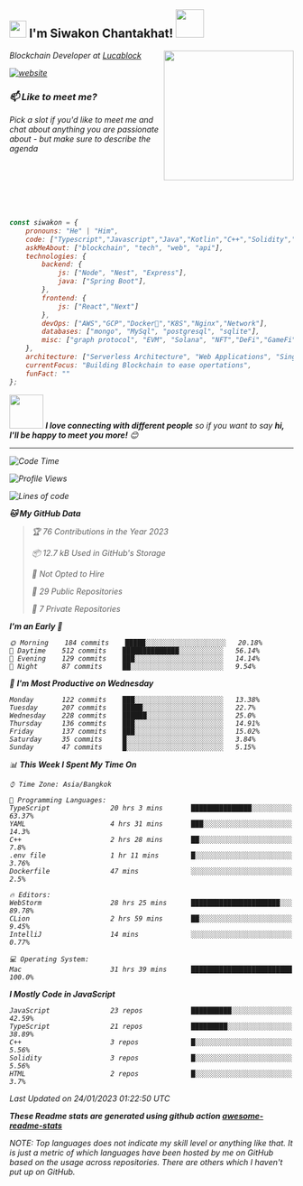 <h2><img src="https://emojis.slackmojis.com/emojis/images/1531849430/4246/blob-sunglasses.gif?1531849430" width="30"/> I'm Siwakon Chantakhat! <img src="https://media.giphy.com/media/12oufCB0MyZ1Go/giphy.gif" width="50"></h2>
<img align='right' src="https://media.giphy.com/media/M9gbBd9nbDrOTu1Mqx/giphy.gif" width="230">
<p><em>Blockchain Developer at <a href="https://www.lucablock.io/">Lucablock

[![website](https://img.shields.io/badge/Website-46a2f1.svg?&style=flat-square&logo=Google-Chrome&logoColor=white&link=https://anmolsingh.me/)](https://siwakon.dev)


### 📫 Like to meet me?

Pick a slot if you'd like to meet me and chat about anything you are passionate about - but make sure to describe the agenda
<br />
<br />
<br />
<br />
<br />
<br />
<br />
```javascript
const siwakon = {
    pronouns: "He" | "Him",
    code: ["Typescript","Javascript","Java","Kotlin","C++","Solidity","Python","SQL"],
    askMeAbout: ["blockchain", "tech", "web", "api"],
    technologies: {
        backend: {
            js: ["Node", "Nest", "Express"],
            java: ["Spring Boot"],
        },
        frontend: {
            js: ["React","Next"]
        },
        devOps: ["AWS","GCP","Docker🐳","K8S","Nginx","Network"],
        databases: ["mongo", "MySql", "postgresql", "sqlite"],
        misc: ["graph protocol", "EVM", "Solana", "NFT","DeFi","GameFi"]
    },
    architecture: ["Serverless Architecture", "Web Applications", "Single Page Applications", "Backend Development"],
    currentFocus: "Building Blockchain to ease opertations",
    funFact: ""
};
```

<img src="https://media.giphy.com/media/LnQjpWaON8nhr21vNW/giphy.gif" width="60"> <em><b>I love connecting with different people</b> so if you want to say <b>hi, I'll be happy to meet you more!</b> 😊</em>

---
<!--START_SECTION:waka-->
![Code Time](http://img.shields.io/badge/Code%20Time-973%20hrs%2043%20mins-blue)

![Profile Views](http://img.shields.io/badge/Profile%20Views-2-blue)

![Lines of code](https://img.shields.io/badge/From%20Hello%20World%20I%27ve%20Written--4%20Million%20lines%20of%20code-blue)

**🐱 My GitHub Data** 

> 🏆 76 Contributions in the Year 2023
 > 
> 📦 12.7 kB Used in GitHub's Storage 
 > 
> 🚫 Not Opted to Hire
 > 
> 📜 29 Public Repositories 
 > 
> 🔑 7 Private Repositories  
 > 
**I'm an Early 🐤** 

```text
🌞 Morning    184 commits    █████░░░░░░░░░░░░░░░░░░░░   20.18% 
🌆 Daytime    512 commits    ██████████████░░░░░░░░░░░   56.14% 
🌃 Evening    129 commits    ███░░░░░░░░░░░░░░░░░░░░░░   14.14% 
🌙 Night      87 commits     ██░░░░░░░░░░░░░░░░░░░░░░░   9.54%

```
📅 **I'm Most Productive on Wednesday** 

```text
Monday       122 commits    ███░░░░░░░░░░░░░░░░░░░░░░   13.38% 
Tuesday      207 commits    █████░░░░░░░░░░░░░░░░░░░░   22.7% 
Wednesday    228 commits    ██████░░░░░░░░░░░░░░░░░░░   25.0% 
Thursday     136 commits    ███░░░░░░░░░░░░░░░░░░░░░░   14.91% 
Friday       137 commits    ███░░░░░░░░░░░░░░░░░░░░░░   15.02% 
Saturday     35 commits     █░░░░░░░░░░░░░░░░░░░░░░░░   3.84% 
Sunday       47 commits     █░░░░░░░░░░░░░░░░░░░░░░░░   5.15%

```


📊 **This Week I Spent My Time On** 

```text
⌚︎ Time Zone: Asia/Bangkok

💬 Programming Languages: 
TypeScript               20 hrs 3 mins       ███████████████░░░░░░░░░░   63.37% 
YAML                     4 hrs 31 mins       ███░░░░░░░░░░░░░░░░░░░░░░   14.3% 
C++                      2 hrs 28 mins       ██░░░░░░░░░░░░░░░░░░░░░░░   7.8% 
.env file                1 hr 11 mins        █░░░░░░░░░░░░░░░░░░░░░░░░   3.76% 
Dockerfile               47 mins             ░░░░░░░░░░░░░░░░░░░░░░░░░   2.5%

🔥 Editors: 
WebStorm                 28 hrs 25 mins      ██████████████████████░░░   89.78% 
CLion                    2 hrs 59 mins       ██░░░░░░░░░░░░░░░░░░░░░░░   9.45% 
IntelliJ                 14 mins             ░░░░░░░░░░░░░░░░░░░░░░░░░   0.77%

💻 Operating System: 
Mac                      31 hrs 39 mins      █████████████████████████   100.0%

```

**I Mostly Code in JavaScript** 

```text
JavaScript               23 repos            ██████████░░░░░░░░░░░░░░░   42.59% 
TypeScript               21 repos            █████████░░░░░░░░░░░░░░░░   38.89% 
C++                      3 repos             █░░░░░░░░░░░░░░░░░░░░░░░░   5.56% 
Solidity                 3 repos             █░░░░░░░░░░░░░░░░░░░░░░░░   5.56% 
HTML                     2 repos             █░░░░░░░░░░░░░░░░░░░░░░░░   3.7%

```



 Last Updated on 24/01/2023 01:22:50 UTC
<!--END_SECTION:waka-->

**These Readme stats are generated using github action [awesome-readme-stats](https://github.com/anmol098/waka-readme-stats)**

NOTE: Top languages does not indicate my skill level or anything like that. It is just a metric of which languages have been hosted by me on GitHub based on the usage across repositories. There are others which I haven't put up on GitHub.
<!--stackedit_data:
eyJoaXN0b3J5IjpbMTI2NjU1ODI4OCwtMTU1MDQ0NTAwOSwtMT
YyMTcyNTA5XX0=
-->
